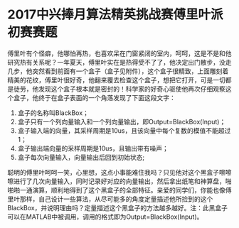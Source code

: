 # 2017中兴捧月算法精英挑战赛傅里叶派初赛赛题
傅里叶有个怪癖，他哪怕再热，也喜欢呆在门窗紧闭的室内，呵呵，这是不是和他研究热有关系呢？一年夏天，傅里叶实在是热得受不了了，他决定出门散步，没走几步，他突然看到前面有一个盒子（盒子见附件），这个盒子很精致，上面雕刻着精美的花纹，傅里叶很好奇，他翻来覆去检查这个盒子，想把它打开，可是一切都是徒劳，他发现这个盒子根本就是密封的！科学家的好奇心驱使他再次仔细观察这个盒子，他终于在盒子表面的一个角落发现了下面这段文字：
1. 盒子的名称叫BlackBox；
2. 盒子只有一个列向量输入和一个列向量输出，即Output=BlackBox(Input)；
3. 盒子输入端的向量，其采样周期是10us，且该向量中每个复数的模值不能超过1；
4. 盒子输出端向量的采样周期是10us，且输出带有噪声；
5. 盒子每次向量输入，向量输出后回到初始状态;

聪明的傅里叶呵呵一笑，心里想，这点小事能难住我吗？只见他对这个黑盒子嚓嚓嚓进行了几次向量输入，同时记录好对应的向量输出，然后拿出纸笔和神算盘，啪啪啪一通演算，顺利地得到了这个黑盒子的全部特征。亲爱的同学们，你能也像傅里叶那样，自己设计一些算法，从尽可能多的角度定量描述他所捡到的这个BlackBox，并说明理由吗？定量描述这个黑盒子的方法越多越好。注：此黑盒子可以在MATLAB中被调用，调用的格式即为Output=BlackBox(Input)。
